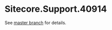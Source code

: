 # Sitecore.Support.40914

See [master branch](https://github.com/sitecoresupport/Sitecore.Support.40914) for details.